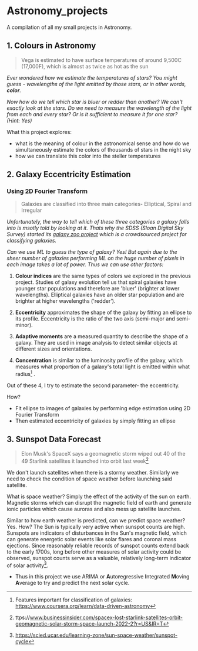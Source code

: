 # Astronomy_projects

A compilation of all my small projects in Astronomy.

## 1. Colours in Astronomy

> Vega is estimated to have surface temperatures of around 9,500C (17,000F), which is almost as twice as hot as the sun

*Ever wondered how we estimate the temperatures of stars? You might guess - wavelengths of the light emitted by those stars, or in other words, **color**.*

*Now how do we tell which star is bluer or redder than another? We can't exactly look at the stars. Do we need to measure the wavelength of the light from each and every star? Or is it sufficient to measure it for one star? (Hint: Yes)*

What this project explores:

- what is the meaning of colour in the astronomical sense and how do we simultaneously estimate the colors of thousands of stars in the night sky
- how we can translate this color into the steller temperatures

## 2. Galaxy Eccentricity Estimation
### Using 2D Fourier Transform

> Galaxies are classified into three main categories- Elliptical, Spiral and Irregular

*Unfortunately, the way to tell which of these three categories a galaxy falls into is msotly told by looking at it. Thats why the SDSS (Sloan Digital Sky Survey) started its [galaxy zoo project](https://www.zooniverse.org/projects/zookeeper/galaxy-zoo/) which is a crowdsourced project for classifying galaxies.*

*Can we use ML to guess the type of galaxy? Yes! But again due to the sheer number of galaxies performing ML on the huge number of pixels in each image takes a lot of power. Thus we can use other factors:*

1. **Colour indices** are the same types of colors we explored in the previous project. Studies of galaxy evolution tell us that spiral galaxies have younger star populations and therefore are 'bluer' (brighter at lower wavelengths). Elliptical galaxies have an older star population and are brighter at higher wavelengths ('redder').

2. **Eccentricity** approximates the shape of the galaxy by fitting an ellipse to its profile. Eccentricity is the ratio of the two axis (semi-major and semi-minor). 

3. **Adaptive moments** are a measured quantity to describe the shape of a galaxy. They are used in image analysis to detect similar objects at different sizes and orientations.

4. **Concentration** is similar to the luminosity profile of the galaxy, which measures what proportion of a galaxy's total light is emitted within what radius[^1] .

Out of these 4, I try to estimate the second parameter- the eccentricity.

How?
- Fit ellipse to images of galaxies by performing edge estimation using 2D Fourier Transform
- Then estimated eccentricity of galaxies by simply fitting an ellipse

## 3. Sunspot Data Forecast

> Elon Musk's SpaceX says a geomagnetic storm wiped out 40 of the 49 Starlink satellites it launched into orbit last week[^2]

We don't launch satellites when there is a stormy weather. Similarly we need to check the condition of space weather before launching said satellite.

What is space weather? Simply the effect of the activity of the sun on earth. Magnetic storms which can disrupt the magnetic field of earth and generate ionic particles which cause auroras and also mess up satellite launches.

Similar to how earth weather is predicted, can we predict space weather? Yes. How? The Sun is typically very active when sunspot counts are high. Sunspots are indicators of disturbances in the Sun's magnetic field, which can generate energetic solar events like solar flares and coronal mass ejections. Since reasonably reliable records of sunspot counts extend back to the early 1700s, long before other measures of solar activity could be observed, sunspot counts serve as a valuable, relatively long-term indicator of solar activity[^3].

- Thus in this project we use ARIMA or **A**uto**r**egressive **I**ntegrated **M**oving **A**verage to try and predict the next solar cycle.

[^1]: Features important for classification of galaxies: https://www.coursera.org/learn/data-driven-astronomy
[^2]: ttps://www.businessinsider.com/spacex-lost-starlink-satellites-orbit-geomagnetic-solar-storm-space-launch-2022-2?r=US&IR=T
[^3]: https://scied.ucar.edu/learning-zone/sun-space-weather/sunspot-cycle
